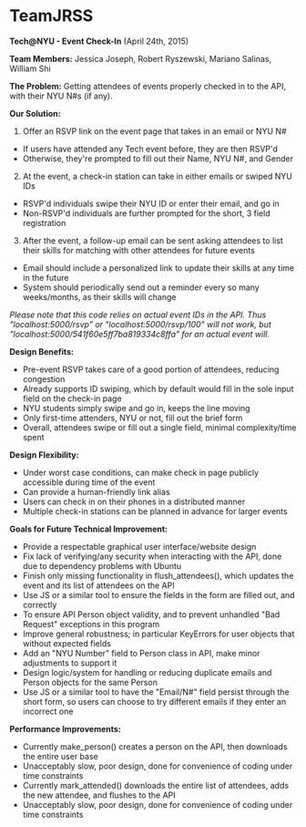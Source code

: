 # TeamJRSS
**Tech@NYU - Event Check-In** (April 24th, 2015)

**Team Members:**
Jessica Joseph, Robert Ryszewski, Mariano Salinas, William Shi

**The Problem:**
  Getting attendees of events properly checked in to the API, with their NYU N#s (if any).

**Our Solution:**

1. Offer an RSVP link on the event page that takes in an email or NYU N#
 * If users have attended any Tech event before, they are then RSVP'd
 * Otherwise, they're prompted to fill out their Name, NYU N#, and Gender

2. At the event, a check-in station can take in either emails or swiped NYU IDs
 * RSVP'd individuals swipe their NYU ID or enter their email, and go in
 * Non-RSVP'd individuals are further prompted for the short, 3 field registration
	
3. After the event, a follow-up email can be sent asking attendees to list their skills for matching with other attendees for future events
 * Email should include a personalized link to update their skills at any time in the future
 * System should periodically send out a reminder every so many weeks/months, as their skills will change

*Please note that this code relies on actual event IDs in the API. Thus "localhost:5000/rsvp" or "localhost:5000/rsvp/100" will not work, but "localhost:5000/541f60e5ff7ba819334c8ffa" for an actual event will.*	

**Design Benefits:**
 * Pre-event RSVP takes care of a good portion of attendees, reducing congestion
 * Already supports ID swiping, which by default would fill in the sole input field on the check-in page
 * NYU students simply swipe and go in, keeps the line moving
 * Only first-time attenders, NYU or not, fill out the brief form
 * Overall, attendees swipe or fill out a single field, minimal complexity/time spent
 
**Design Flexibility:**
 * Under worst case conditions, can make check in page publicly accessible during time of the event
  * Can provide a human-friendly link alias
  * Users can check in on their phones in a distributed manner
 * Multiple check-in stations can be planned in advance for larger events

**Goals for Future Technical Improvement:**
 * Provide a respectable graphical user interface/website design
 * Fix lack of verifying/any security when interacting with the API, done due to dependency problems with Ubuntu
 * Finish only missing functionality in flush_attendees(), which updates the event and its list of attendees on the API
 * Use JS or a similar tool to ensure the fields in the form are filled out, and correctly
  * To ensure API Person object validity, and to prevent unhandled "Bad Request" exceptions in this program
 * Improve general robustness; in particular KeyErrors for user objects that without expected fields
 * Add an "NYU Number" field to Person class in API, make minor adjustments to support it
 * Design logic/system for handling or reducing duplicate emails and Person objects for the same Person
  * Use JS or a similar tool to have the "Email/N#" field persist through the short form, so users can choose to try different emails if they enter an incorrect one

**Performance Improvements:**
 * Currently make_person() creates a person on the API, then downloads the entire user base
  * Unacceptably slow, poor design, done for convenience of coding under time constraints
 * Currently mark_attended() downloads the entire list of attendees, adds the new attendee, and flushes to the API
  * Unacceptably slow, poor design, done for convenience of coding under time constraints 
